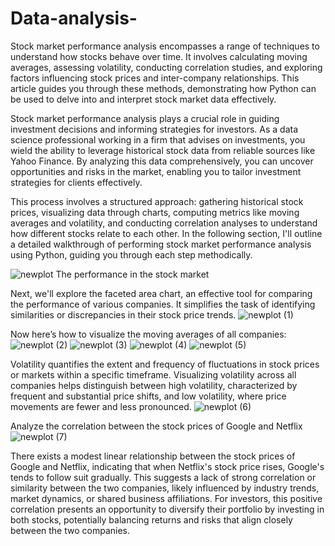 # Data-analysis-


Stock market performance analysis encompasses a range of techniques to understand how stocks behave over time. It involves calculating moving averages, assessing volatility, conducting correlation studies, and exploring factors influencing stock prices and inter-company relationships. This article guides you through these methods, demonstrating how Python can be used to delve into and interpret stock market data effectively.

Stock market performance analysis plays a crucial role in guiding investment decisions and informing strategies for investors. As a data science professional working in a firm that advises on investments, you wield the ability to leverage historical stock data from reliable sources like Yahoo Finance. By analyzing this data comprehensively, you can uncover opportunities and risks in the market, enabling you to tailor investment strategies for clients effectively.

This process involves a structured approach: gathering historical stock prices, visualizing data through charts, computing metrics like moving averages and volatility, and conducting correlation analyses to understand how different stocks relate to each other. In the following section, I'll outline a detailed walkthrough of performing stock market performance analysis using Python, guiding you through each step methodically.

![newplot](https://github.com/sanskar123V/Data-analysis-/assets/156887990/c717c113-6909-4e7e-a879-06c9bb5d3e49)
The performance in the stock market

Next, we'll explore the faceted area chart, an effective tool for comparing the performance of various companies. It simplifies the task of identifying similarities or discrepancies in their stock price trends.
![newplot (1)](https://github.com/sanskar123V/Data-analysis-/assets/156887990/b43b4a20-7a85-4d34-af1d-71ca4a600b6e)

Now here’s how to visualize the moving averages of all companies:
![newplot (2)](https://github.com/sanskar123V/Data-analysis-/assets/156887990/77555e67-2469-4a35-adfe-e61c7632ea92)
![newplot (3)](https://github.com/sanskar123V/Data-analysis-/assets/156887990/59eba767-0ef3-475a-91b1-42ffe5aeb214)
![newplot (4)](https://github.com/sanskar123V/Data-analysis-/assets/156887990/0cca6f15-a14b-45fe-9166-da9f128a7528)
![newplot (5)](https://github.com/sanskar123V/Data-analysis-/assets/156887990/ccf40810-0d52-4863-beb8-c0db0d486c4b)

Volatility quantifies the extent and frequency of fluctuations in stock prices or markets within a specific timeframe. Visualizing volatility across all companies helps distinguish between high volatility, characterized by frequent and substantial price shifts, and low volatility, where price movements are fewer and less pronounced.
![newplot (6)](https://github.com/sanskar123V/Data-analysis-/assets/156887990/181471fe-4ae5-4776-9a21-6189e8fe6271)

Analyze the correlation between the stock prices of Google and Netflix
![newplot (7)](https://github.com/sanskar123V/Data-analysis-/assets/156887990/5b4af3ab-cc86-4c8d-9122-cacd240bc21b)

There exists a modest linear relationship between the stock prices of Google and Netflix, indicating that when Netflix's stock price rises, Google's tends to follow suit gradually. This suggests a lack of strong correlation or similarity between the two companies, likely influenced by industry trends, market dynamics, or shared business affiliations. For investors, this positive correlation presents an opportunity to diversify their portfolio by investing in both stocks, potentially balancing returns and risks that align closely between the two companies.
